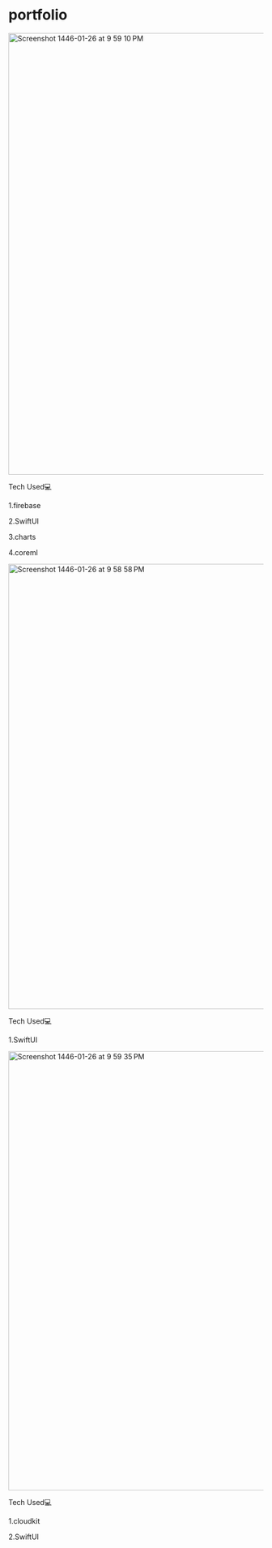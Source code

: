 # portfolio
<img width="872" alt="Screenshot 1446-01-26 at 9 59 10 PM" src="https://github.com/user-attachments/assets/80e0899c-1128-4cd6-85f5-e29ecd9c60f0">

 Tech Used💻
 
 1.firebase
 
 2.SwiftUI
 
 3.charts
 
 4.coreml

<img width="879" alt="Screenshot 1446-01-26 at 9 58 58 PM" src="https://github.com/user-attachments/assets/abb2c7e7-e49c-41a2-8fe1-ddbd1f7b12b5">

 Tech Used💻
 
 1.SwiftUI

<img width="867" alt="Screenshot 1446-01-26 at 9 59 35 PM" src="https://github.com/user-attachments/assets/5c643001-cf56-4c7c-98e2-e0ec73521785">

 Tech Used💻
 
 1.cloudkit
 
 2.SwiftUI

 


